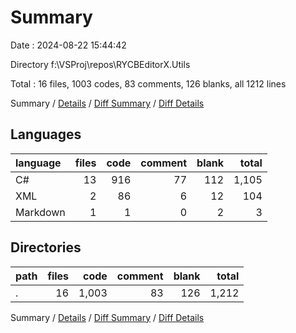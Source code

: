 # Summary

Date : 2024-08-22 15:44:42

Directory f:\\VSProj\\repos\\RYCBEditorX.Utils

Total : 16 files,  1003 codes, 83 comments, 126 blanks, all 1212 lines

Summary / [Details](details.md) / [Diff Summary](diff.md) / [Diff Details](diff-details.md)

## Languages
| language | files | code | comment | blank | total |
| :--- | ---: | ---: | ---: | ---: | ---: |
| C# | 13 | 916 | 77 | 112 | 1,105 |
| XML | 2 | 86 | 6 | 12 | 104 |
| Markdown | 1 | 1 | 0 | 2 | 3 |

## Directories
| path | files | code | comment | blank | total |
| :--- | ---: | ---: | ---: | ---: | ---: |
| . | 16 | 1,003 | 83 | 126 | 1,212 |

Summary / [Details](details.md) / [Diff Summary](diff.md) / [Diff Details](diff-details.md)